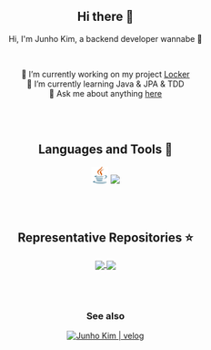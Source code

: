 <h2 align="center"> Hi there 👋 </h2>

<p align="center"> Hi, I'm Junho Kim, a backend developer wannabe 🚶 </p>

<br />
    
<p align="center"> 
  🔭  I’m currently working on my project <a href="https://github.com/Locker-SSAFY/Locker" alt="Locker | SSAFY">Locker</a> <br/>
  🌱  I’m currently learning Java & JPA & TDD <br/>
  💬  Ask me about anything <a href="https://github.com/junhok82/junhok82/issues" alt="issue | junhok82">here</a>
</p>

<br/>
<br/>

<h2 align="center"> Languages and Tools 🎯 </h2>

<p align="center">
<code><img height="30" src="https://raw.githubusercontent.com/github/explore/80688e429a7d4ef2fca1e82350fe8e3517d3494d/topics/java/java.png"></code>
<code><img height="30" src="https://spring.io/images/spring-logo-9146a4d3298760c2e7e49595184e1975.svg"></code>  
</p>

<br/>
<br/>

<h2 align="center"> Representative Repositories ⭐️ </h2>

<p align="center">
<a href="https://github.com/anuraghazra/github-readme-stats">
  <img align="center" width="40%" src="https://github-readme-stats.anuraghazra1.vercel.app/api/pin/?username=Locker-SSAFY&repo=Locker&theme=vision-friendly-dark" />
</a>    
  
<a href="https://github.com/anuraghazra/github-readme-stats">
  <img align="center" width="40%" src="https://github-readme-stats.anuraghazra1.vercel.app/api/pin/?username=junhok82&repo=ITEM&theme=vision-friendly-dark" />
</a>  
</p>

<br/>
<br/>

<h3 align="center"> See also </h3>

<p align="center">
  <a href="https://velog.io/@junhok82">
    <img alt="Junho Kim | velog" src="https://img.shields.io/badge/Tech%20Blog-velog-blue" />
  </a>
</p>

